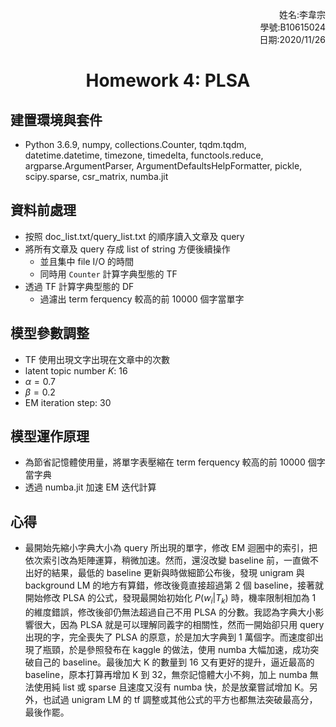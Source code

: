 <p style="text-align:right;">
姓名:李韋宗<br>
學號:B10615024<br>
日期:2020/11/26<br>
</p>

<h1 style="text-align:center;"> Homework 4: PLSA

## 建置環境與套件
* Python 3.6.9, numpy, collections.Counter, tqdm.tqdm, datetime.datetime, timezone, timedelta, functools.reduce, argparse.ArgumentParser, ArgumentDefaultsHelpFormatter, pickle, scipy.sparse, csr_matrix, numba.jit

## 資料前處理
* 按照 doc_list.txt/query_list.txt 的順序讀入文章及 query
* 將所有文章及 query 存成 list of string 方便後續操作
    * 並且集中 file I/O 的時間
    * 同時用 `Counter` 計算字典型態的 TF
* 透過 TF 計算字典型態的 DF
    * 過濾出 term ferquency 較高的前 10000 個字當單字

## 模型參數調整
* TF 使用出現文字出現在文章中的次數
* latent topic number $K$: 16
* $\alpha = 0.7$
* $\beta = 0.2$
* EM iteration step: 30

## 模型運作原理
* 為節省記憶體使用量，將單字表壓縮在 term ferquency 較高的前 10000 個字當字典
* 透過 numba.jit 加速 EM 迭代計算

## 心得
* 最開始先縮小字典大小為 query 所出現的單字，修改 EM 迴圈中的索引，把依次索引改為矩陣運算，稍微加速。然而，還沒改變 baseline 前，一直做不出好的結果，最低的 baseline 更新與時做細節公布後，發現 unigram 與 background LM 的地方有算錯，修改後竟直接超過第 2 個 baseline，接著就開始修改 PLSA 的公式，發現最開始初始化 $P(w_i|T_k)$ 時，機率限制相加為 1 的維度錯誤，修改後卻仍無法超過自己不用 PLSA 的分數。我認為字典大小影響很大，因為 PLSA 就是可以理解同義字的相關性，然而一開始卻只用 query 出現的字，完全喪失了 PLSA 的原意，於是加大字典到 1 萬個字。而速度卻出現了瓶頸，於是參照發布在 kaggle 的做法，使用 numba 大幅加速，成功突破自己的 baseline。最後加大 K 的數量到 16 又有更好的提升，逼近最高的 baseline，原本打算再增加 K 到 32，無奈記憶體大小不夠，加上 numba 無法使用純 list 或 sparse 且速度又沒有 numba 快，於是放棄嘗試增加 K。另外，也試過 unigram LM 的 tf 調整或其他公式的平方也都無法突破最高分，最後作罷。